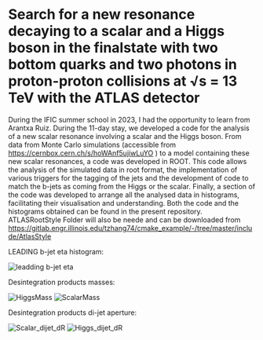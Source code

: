 #  Search for a new resonance decaying to a scalar and a Higgs boson in the finalstate with two bottom quarks and two photons in proton-proton collisions at √s = 13 TeV with the ATLAS detector

During the IFIC summer school in 2023, I had the opportunity to learn from Arantxa Ruiz. During the 11-day stay, we developed a code for the analysis of a new scalar resonance involving a scalar and the Higgs boson. From data from Monte Carlo simulations (accessible from https://cernbox.cern.ch/s/hoWAnf5ujiwLuYO ) to a model containing these new scalar resonances, a code was developed in ROOT. This code allows the analysis of the simulated data in root format, the implementation of various triggers for the tagging of the jets and the development of code to match the b-jets as coming from the Higgs or the scalar. Finally, a section of the code was developed to arrange all the analysed data in histograms, facilitating their visualisation and understanding. Both the code and the histograms obtained can be found in the present repository. ATLASRootStyle Folder will also be neede and can be downloaded from https://gitlab.engr.illinois.edu/tzhang74/cmake_example/-/tree/master/include/AtlasStyle

LEADING b-jet eta histogram:

![leadding b-jet eta](https://github.com/user-attachments/assets/73a85146-1fde-4aea-a938-8c945f9b00d7)

Desintegration products masses:

![HiggsMass](https://github.com/user-attachments/assets/f6b6132b-24e3-44ad-a53a-fcc2ebb40df2)
![ScalarMass](https://github.com/user-attachments/assets/fd5446ae-f856-4e04-93dd-0bc690e053fa)

Desintegration products di-jet aperture:

![Scalar_dijet_dR](https://github.com/user-attachments/assets/fd6c2d4a-0352-48dc-9dc2-d95ca0ed2d64)
![Higgs_dijet_dR](https://github.com/user-attachments/assets/d7845c6e-4711-4ece-b58e-0b3e08d8dc27)
